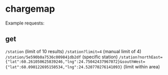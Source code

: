 # chargemap

Example requests:

## get
`/station` (limit of 10 results)
`/station?limit=4` (manual limit of 4)
`/station/5e590b0a7536c009841db2df` (specific station)
`/station?northEast={"lat":60.261050625839246,"lng":24.75042437967072}&southWest={"lat":60.090122695150534,"lng":24.520770276141093}` (limit within area)
